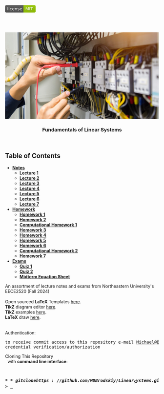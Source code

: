 <!-- PROJECT LOGO -->
<br />
<p align="left">
  <a href="https://github.com/MDBrodskiy/Linear_Systems/tree/master/LICENSE">
    <img src="images/LicenseImage.svg" alt="license" width="100" height="24"></a>
</p>
<br/>
<br/>

<!-- BACKGROUND & TITLE -->
<p align="center">
  <a href="https://github.com/MDBrodskiy/Linear_Systems">
    <img src="images/background.png" alt="background">
  </a>
  <h3 align="center">Fundamentals of Linear Systems</h3>
<br />
</p>

<!-- TABLE OF CONTENTS -->
## Table of Contents

* [**Notes**](https://github.com/MDBrodskiy/Linear_Systems/tree/master/Notes/)
    * [**Lecture 1**](https://github.com/MDBrodskiy/Linear_Systems/tree/master/Notes/Lecture1.pdf)
    * [**Lecture 2**](https://github.com/MDBrodskiy/Linear_Systems/tree/master/Notes/Lecture2.pdf)
    * [**Lecture 3**](https://github.com/MDBrodskiy/Linear_Systems/tree/master/Notes/Lecture3.pdf)
    * [**Lecture 4**](https://github.com/MDBrodskiy/Linear_Systems/tree/master/Notes/Lecture4.pdf)
    * [**Lecture 5**](https://github.com/MDBrodskiy/Linear_Systems/tree/master/Notes/Lecture5.pdf)
    * [**Lecture 6**](https://github.com/MDBrodskiy/Linear_Systems/tree/master/Notes/Lecture6.pdf)
    * [**Lecture 7**](https://github.com/MDBrodskiy/Linear_Systems/tree/master/Notes/Lecture7.pdf)
* [**Homework**](https://github.com/MDBrodskiy/Linear_Systems/tree/master/Homework/)
    * [**Homework 1**](https://github.com/MDBrodskiy/Linear_Systems/tree/master/Homework/Homework1.pdf)
    * [**Homework 2**](https://github.com/MDBrodskiy/Linear_Systems/tree/master/Homework/Homework2.pdf)
    * [**Computational Homework 1**](https://github.com/MDBrodskiy/Linear_Systems/tree/master/Homework/ComputationalHW1.pdf)
    * [**Homework 3**](https://github.com/MDBrodskiy/Linear_Systems/tree/master/Homework/Homework3.pdf)
    * [**Homework 4**](https://github.com/MDBrodskiy/Linear_Systems/tree/master/Homework/Homework4.pdf)
    * [**Homework 5**](https://github.com/MDBrodskiy/Linear_Systems/tree/master/Homework/Homework5.pdf)
    * [**Homework 6**](https://github.com/MDBrodskiy/Linear_Systems/tree/master/Homework/Homework6.pdf)
    * [**Computational Homework 2**](https://github.com/MDBrodskiy/Linear_Systems/tree/master/Homework/ComputationalHW2.pdf)
    * [**Homework 7**](https://github.com/MDBrodskiy/Linear_Systems/tree/master/Homework/Homework7.pdf)
* [**Exams**](https://github.com/MDBrodskiy/Linear_Systems/tree/master/Exams/)
    * [**Quiz 1**](https://github.com/MDBrodskiy/Linear_Systems/tree/master/Exams/Quiz1.pdf)
    * [**Quiz 2**](https://github.com/MDBrodskiy/Linear_Systems/tree/master/Exams/Quiz2.pdf)
    * [**Midterm Equation Sheet**](https://github.com/MDBrodskiy/Linear_Systems/tree/master/Exams/MidtermEquationSheet.pdf)

<!--
  * [**Chapter 1**](#Notes/Chapter\ 1)
* [**Exams**](#Exams)
* [**Projects**](#Projects)
-->


An assortment of lecture notes and exams from Northeastern University's EECE2520 (Fall 2024)
<br/> <br/> 
Open sourced **LaTeX** Templates [here](https://www.latextemplates.com/).
<br/>
**TikZ** diagram editor [here](https://www.mathcha.io/editor).
<br/>
**TikZ** examples [here](https://www.texample.net/tikz/example).
<br/>
**LaTeX** draw [here](https://www.latexdraw.com/).
<br/> <br/> <br/>
Authentication:   
    <pre>to receive commit access to this repository e-mail Michael@Brodskiy.com for credential verification/authorization</pre>

Cloning This Repository
</br>&nbsp;&nbsp;with **command line interface**:
    <pre>    
    **$** git clone https://github.com/MDBrodskiy/Linear_Systems.git    
    **$** **>**  **_**
    </pre>

